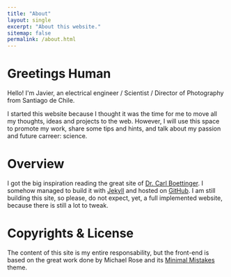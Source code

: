 ```yaml
---
title: "About"
layout: single
excerpt: "About this website."
sitemap: false
permalink: /about.html
---
```


Greetings Human
===============

Hello!
I'm Javier, an electrical engineer / Scientist / Director of Photography from Santiago de Chile.

I started this website because I thought it was the time for me to move all my thoughts, ideas and projects to the web. 
However, I will use this space to promote my work, share some tips and hints, and talk about my passion and future carreer: science.


Overview
========

I got the big inspiration reading the great site of [Dr. Carl Boettinger](http://carlboettiger.info).  I somehow managed to 
build it with [Jekyll](https://jekyllrb.com/) and hosted on [GitHub](https://github.com/). 
I am still building this site, so please, do not expect, yet, a full implemented website, because there is still a lot to tweak.

Copyrights & License
====================

The content of this site is my entire responsability, but the front-end is based on the great work done by Michael Rose and its 
[Minimal Mistakes](https://mmistakes.github.io/minimal-mistakes/about/) theme. 
